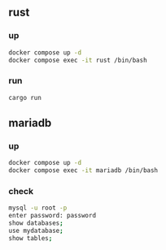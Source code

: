 ## rust

### up

```bash
docker compose up -d
docker compose exec -it rust /bin/bash
```

### run

```bash
cargo run
```

## mariadb

### up

```bash
docker compose up -d
docker compose exec -it mariadb /bin/bash
```

### check

```bash
mysql -u root -p
enter password: password
show databases;
use mydatabase;
show tables;
```
